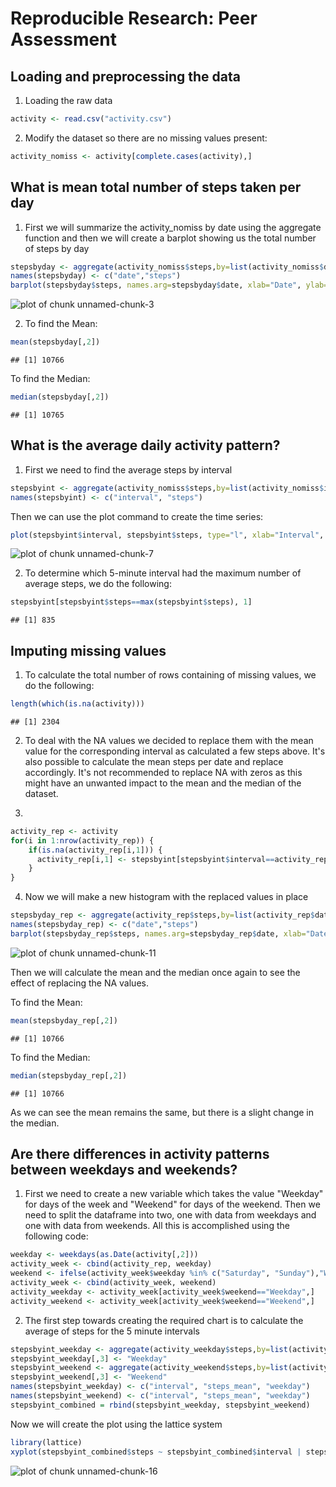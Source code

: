 # Reproducible Research: Peer Assessment

## Loading and preprocessing the data

1. Loading the raw data


```r
activity <- read.csv("activity.csv")
```

2. Modify the dataset so there are no missing values present:  


```r
activity_nomiss <- activity[complete.cases(activity),]
```

## What is mean total number of steps taken per day

1. First we will summarize the activity_nomiss by date using the aggregate function and then we will create a barplot showing us the total number of steps by day


```r
stepsbyday <- aggregate(activity_nomiss$steps,by=list(activity_nomiss$date),sum)
names(stepsbyday) <- c("date","steps")
barplot(stepsbyday$steps, names.arg=stepsbyday$date, xlab="Date", ylab="Total Steps", main="Total Steps per Day")
```

![plot of chunk unnamed-chunk-3](./PA1_template_files/figure-html/unnamed-chunk-3.png) 

2. To find the Mean:


```r
mean(stepsbyday[,2])
```

```
## [1] 10766
```

To find the Median:


```r
median(stepsbyday[,2])
```

```
## [1] 10765
```

## What is the average daily activity pattern?

1. First we need to find the average steps by interval


```r
stepsbyint <- aggregate(activity_nomiss$steps,by=list(activity_nomiss$interval),mean)
names(stepsbyint) <- c("interval", "steps")
```

Then we can use the plot command to create the time series:


```r
plot(stepsbyint$interval, stepsbyint$steps, type="l", xlab="Interval", ylab="Steps", main="Steps by Interval")
```

![plot of chunk unnamed-chunk-7](./PA1_template_files/figure-html/unnamed-chunk-7.png) 

2. To determine which 5-minute interval had the maximum number of average steps, we do the following:


```r
stepsbyint[stepsbyint$steps==max(stepsbyint$steps), 1]
```

```
## [1] 835
```

## Imputing missing values

1. To calculate the total number of rows containing of missing values, we do the following:


```r
length(which(is.na(activity)))
```

```
## [1] 2304
```

2. To deal with the NA values we decided to replace them with the mean value for the corresponding interval as calculated a few steps above. It's also possible to calculate the mean steps per date and replace accordingly. It's not recommended to replace NA with zeros as this might have an unwanted impact to the mean and the median of the dataset.

3.

```r
activity_rep <- activity
for(i in 1:nrow(activity_rep)) {
    if(is.na(activity_rep[i,1])) {
      activity_rep[i,1] <- stepsbyint[stepsbyint$interval==activity_rep[i,3],2]
    }
}
```

4. Now we will make a new histogram with the replaced values in place


```r
stepsbyday_rep <- aggregate(activity_rep$steps,by=list(activity_rep$date),sum)
names(stepsbyday_rep) <- c("date","steps")
barplot(stepsbyday_rep$steps, names.arg=stepsbyday_rep$date, xlab="Date", ylab="Total Steps", main="Total Steps per Day")
```

![plot of chunk unnamed-chunk-11](./PA1_template_files/figure-html/unnamed-chunk-11.png) 

Then we will calculate the mean and the median once again to see the effect of replacing the NA values.

To find the Mean:

```r
mean(stepsbyday_rep[,2])
```

```
## [1] 10766
```

To find the Median:

```r
median(stepsbyday_rep[,2])
```

```
## [1] 10766
```

As we can see the mean remains the same, but there is a slight change in the median.

## Are there differences in activity patterns between weekdays and weekends?

1. First we need to create a new variable which takes the value "Weekday" for days of the week and "Weekend" for days of the weekend. Then we need to split the dataframe into two, one with data from weekdays and one with data from weekends. All this is accomplished using the following code:


```r
weekday <- weekdays(as.Date(activity[,2]))
activity_week <- cbind(activity_rep, weekday)
weekend <- ifelse(activity_week$weekday %in% c("Saturday", "Sunday"),"Weekend", "Weekday")
activity_week <- cbind(activity_week, weekend)
activity_weekday <- activity_week[activity_week$weekend=="Weekday",]
activity_weekend <- activity_week[activity_week$weekend=="Weekend",]
```

2. The first step towards creating the required chart is to calculate the average of steps for the 5 minute intervals


```r
stepsbyint_weekday <- aggregate(activity_weekday$steps,by=list(activity_weekday$interval),mean)
stepsbyint_weekday[,3] <- "Weekday"
stepsbyint_weekend <- aggregate(activity_weekend$steps,by=list(activity_weekend$interval),mean)
stepsbyint_weekend[,3] <- "Weekend"
names(stepsbyint_weekday) <- c("interval", "steps_mean", "weekday")
names(stepsbyint_weekend) <- c("interval", "steps_mean", "weekday")
stepsbyint_combined = rbind(stepsbyint_weekday, stepsbyint_weekend)
```

Now we will create the plot using the lattice system


```r
library(lattice)
xyplot(stepsbyint_combined$steps ~ stepsbyint_combined$interval | stepsbyint_combined$weekday, layout = c(1, 2), type="a", xlab="Interval", ylab="Number of Steps")
```

![plot of chunk unnamed-chunk-16](./PA1_template_files/figure-html/unnamed-chunk-16.png) 
